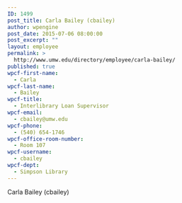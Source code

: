 ```yaml
---
ID: 1499
post_title: Carla Bailey (cbailey)
author: wpengine
post_date: 2015-07-06 08:00:00
post_excerpt: ""
layout: employee
permalink: >
  http://www.umw.edu/directory/employee/carla-bailey/
published: true
wpcf-first-name:
  - Carla
wpcf-last-name:
  - Bailey
wpcf-title:
  - Interlibrary Loan Supervisor
wpcf-email:
  - cbailey@umw.edu
wpcf-phone:
  - (540) 654-1746
wpcf-office-room-number:
  - Room 107
wpcf-username:
  - cbailey
wpcf-dept:
  - Simpson Library
---
```

Carla Bailey (cbailey)